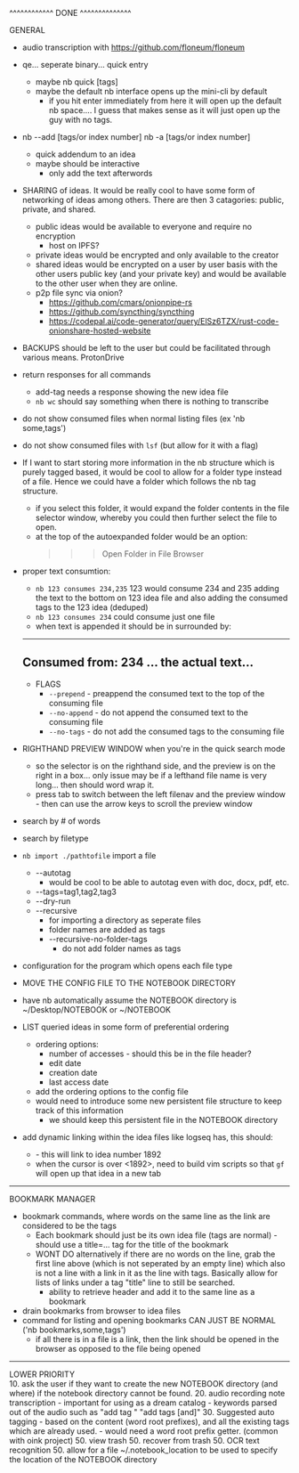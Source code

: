 
^^^^^^^^^^^^ DONE ^^^^^^^^^^^^^^

GENERAL

- audio transcription with https://github.com/floneum/floneum

- qe... seperate binary... quick entry 
   - maybe nb quick [tags] <text to add>
   - maybe the default nb interface opens up the mini-cli by default
     - if you hit enter immediately from here it will open up the default
       nb space.... I guess that makes sense as it will just open up the
       guy with no tags.

- nb --add [tags/or index number] <text too add>
  nb -a [tags/or index number] <text too add>
   - quick addendum to an idea
   - maybe should be interactive 
      - only add the text afterwords 

- SHARING of ideas. It would be really cool to have some form of networking of
  ideas among others. There are then 3 catagories: public, private, and shared.
  - public ideas would be available to everyone and require no encryption
    - host on IPFS?
  - private ideas would be encrypted and only available to the creator
  - shared ideas would be encrypted on a user by user basis with the other users
    public key (and your private key) and would be available to the other user
    when they are online.
  - p2p file sync via onion?
    - https://github.com/cmars/onionpipe-rs
    - https://github.com/syncthing/syncthing
    - https://codepal.ai/code-generator/query/ElSz6TZX/rust-code-onionshare-hosted-website

- BACKUPS should be left to the user but could be facilitated through various
  means. ProtonDrive 

- return responses for all commands
  - add-tag needs a response showing the new idea file
  - `nb wc` should say something when there is nothing to transcribe

- do not show consumed files when normal listing files (ex 'nb some,tags') 
- do not show consumed files with `lsf` (but allow for it with a flag)

- If I want to start storing more information in the nb structure which is
  purely tagged based, it would be cool to allow for a folder type instead of a
  file. Hence we could have a folder which follows the nb tag structure. 
   - if you select this folder, it would expand the folder contents in the file
     selector window, whereby you could then further select the file to open. 
   - at the top of the autoexpanded folder would be an option: 
       >>> Open Folder in File Browser

- proper text consumtion: 
  - `nb 123 consumes 234,235`  123 would consume 234 and 235 adding the text to
    the bottom on 123 idea file and also adding the consumed tags to the 123 idea (deduped)
  - `nb 123 consumes 234`  could consume just one file
  - when text is appended it should be in surrounded by:
   -----------------------------
   Consumed from: 234
   ... the actual text...
   -----------------------------
  - FLAGS 
    - `--prepend` - preappend the consumed text to the top of the consuming file
    - `--no-append` - do not append the consumed text to the consuming file
    - `--no-tags` - do not add the consumed tags to the consuming file

- RIGHTHAND PREVIEW WINDOW when you're in the quick search mode
   - so the selector is on the righthand side, and the preview is on the right
     in a box... only issue may be if a lefthand file name is very long... then should word
     wrap it.
   - press tab to switch between the left filenav and the preview window - then
     can use the arrow keys to scroll the preview window
- search by # of words 
- search by filetype 

- `nb import ./pathtofile` import a file 
  - --autotag
    - would be cool to be able to autotag even with doc, docx, pdf, etc.
  - --tags=tag1,tag2,tag3
  - --dry-run
  - --recursive  
    - for importing a directory as seperate files
    - folder names are added as tags
    - --recursive-no-folder-tags
      - do not add folder names as tags

- configuration for the program which opens each file type
   
- MOVE THE CONFIG FILE TO THE NOTEBOOK DIRECTORY
 - have nb automatically assume the NOTEBOOK directory is ~/Desktop/NOTEBOOK
   or ~/NOTEBOOK

- LIST queried ideas in some form of preferential ordering
  - ordering options:
     - number of accesses - should this be in the file header?
     - edit date
     - creation date 
     - last access date
  - add the ordering options to the config file
  - would need to introduce some new persistent file structure to keep track of
    this information 
     - we should keep this persistent file in the NOTEBOOK directory

- add dynamic linking within the idea files like logseq has, this should:
  - <nb-1892> - this will link to idea number 1892 
  - when the cursor is over <1892>, need to build vim scripts so that `gf` will 
    open up that idea in a new tab

----------------------------------------------------------------------------------                                                                          
BOOKMARK MANAGER

- bookmark commands, where words on the same line as the link are considered to be the tags
  - Each bookmark should just be its own idea file (tags are normal) - should
    use a title=... tag for the title of the bookmark
  - WONT DO alternatively if there are no words on the line, grab the first line above
    (which is not seperated by an empty line) which also is not a line with a
    link in it as the line with tags. Basically allow for lists of links under
    a tag "title" line to still be searched. 
    - ability to retrieve header and add it to the same line as a bookmark
- drain bookmarks from browser to idea files 
- command for listing and opening bookmarks CAN JUST BE NORMAL 
  ('nb bookmarks,some,tags')
  - if all there is in a file is a link, then the link should be opened in the
    browser as opposed to the file being opened

----------------------------------------------------------------------------------                                                                          
LOWER PRIORITY                                                                          
10. ask the user if they want to create the new NOTEBOOK directory (and where) if the notebook directory cannot be found. 
20. audio recording note transcription
     - important for using as a dream catalog
        - keywords parsed out of the audio such as "add tag <tag>" "add tags <tag1><tag2>[and]<tag3>"
30. Suggested auto tagging
      - based on the content (word root prefixes), and all the existing tags which are already used.
        - would need a word root prefix getter. (common with oink project)
50. view trash
50. recover from trash
50. OCR text recognition
50. allow for a file ~/.notebook_location to be used to specify the location of the NOTEBOOK directory

